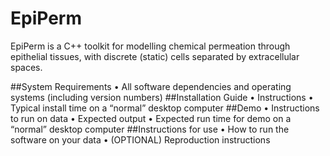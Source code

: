 # EpiPerm
EpiPerm is a C++ toolkit for modelling chemical permeation through epithelial tissues, with discrete (static) cells separated by extracellular spaces.

##System Requirements
    • All software dependencies and operating systems (including version numbers)
##Installation Guide
    • Instructions
    • Typical install time on a “normal” desktop computer
##Demo
    • Instructions to run on data
    • Expected output
    • Expected run time for demo on a “normal” desktop computer
##Instructions for use
    • How to run the software on your data
    • (OPTIONAL) Reproduction instructions

